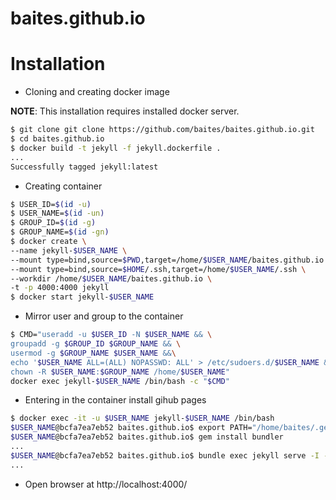 # baites.github.io

# Installation

* Cloning and creating docker image

**NOTE**: This installation requires installed docker server.

```bash
$ git clone git clone https://github.com/baites/baites.github.io.git
$ cd baites.github.io
$ docker build -t jekyll -f jekyll.dockerfile .
...
Successfully tagged jekyll:latest
```

* Creating container

```bash
$ USER_ID=$(id -u)
$ USER_NAME=$(id -un)
$ GROUP_ID=$(id -g)
$ GROUP_NAME=$(id -gn)
$ docker create \
--name jekyll-$USER_NAME \
--mount type=bind,source=$PWD,target=/home/$USER_NAME/baites.github.io \
--mount type=bind,source=$HOME/.ssh,target=/home/$USER_NAME/.ssh \
--workdir /home/$USER_NAME/baites.github.io \
-t -p 4000:4000 jekyll
$ docker start jekyll-$USER_NAME
```

* Mirror user and group to the container

```bash
$ CMD="useradd -u $USER_ID -N $USER_NAME && \
groupadd -g $GROUP_ID $GROUP_NAME && \
usermod -g $GROUP_NAME $USER_NAME &&\
echo '$USER_NAME ALL=(ALL) NOPASSWD: ALL' > /etc/sudoers.d/$USER_NAME &&\
chown -R $USER_NAME:$GROUP_NAME /home/$USER_NAME"
docker exec jekyll-$USER_NAME /bin/bash -c "$CMD"
```

* Entering in the container install gihub pages

```bash
$ docker exec -it -u $USER_NAME jekyll-$USER_NAME /bin/bash
$USER_NAME@bcfa7ea7eb52 baites.github.io$ export PATH="/home/baites/.gem/ruby/2.7.0/bin:$PATH"
$USER_NAME@bcfa7ea7eb52 baites.github.io$ gem install bundler
...
$USER_NAME@bcfa7ea7eb52 baites.github.io$ bundle exec jekyll serve -I --future --host 0.0.0.0
...
```

* Open browser at http://localhost:4000/